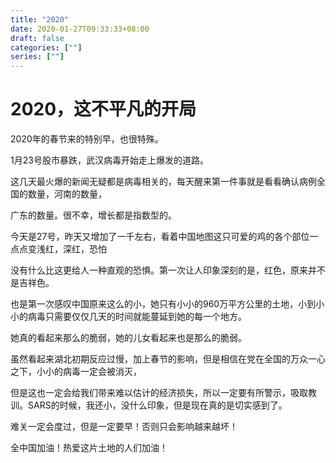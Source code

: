 ```yaml
---
title: "2020"
date: 2020-01-27T09:33:33+08:00
draft: false
categories: [""]
series: [""]
---
```


# 2020，这不平凡的开局

2020年的春节来的特别早，也很特殊。

1月23号股市暴跌，武汉病毒开始走上爆发的道路。

这几天最火爆的新闻无疑都是病毒相关的，每天醒来第一件事就是看看确认病例全国的数量，河南的数量，

广东的数量。很不幸，增长都是指数型的。

今天是27号，昨天又增加了一千左右，看着中国地图这只可爱的鸡的各个部位一点点变浅红，深红，恐怕

没有什么比这更给人一种直观的恐惧。第一次让人印象深刻的是，红色，原来并不是吉祥色。

也是第一次感叹中国原来这么的小，她只有小小的960万平方公里的土地，小到小小的病毒只需要仅仅几天的时间就能蔓延到她的每一个地方。

她真的看起来那么的脆弱，她的儿女看起来也是那么的脆弱。



虽然看起来湖北初期反应过慢，加上春节的影响，但是相信在党在全国的万众一心之下，小小的病毒一定会被消灭，

但是这也一定会给我们带来难以估计的经济损失，所以一定要有所警示，吸取教训。SARS的时候，我还小，没什么印象，但是现在真的是切实感到了。

难关一定会度过，但是一定要早！否则只会影响越来越坏！

全中国加油！热爱这片土地的人们加油！